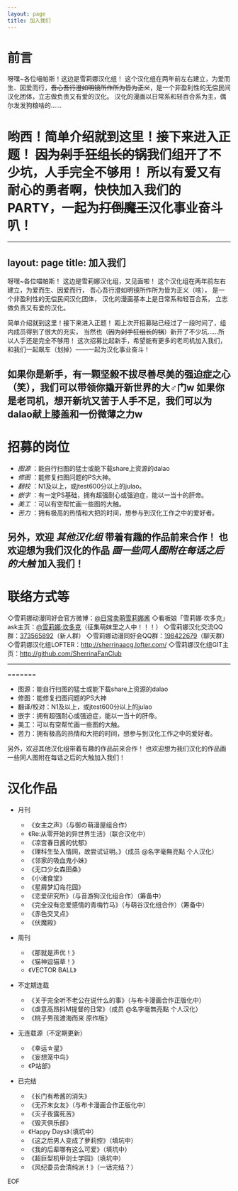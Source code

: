```yaml
---
layout: page
title: 加入我们
---
```

# 前言
呀嘿~各位喵帕斯！这边是雪莉娜汉化组！
这个汉化组在两年前左右建立，为爱而生、因爱而行，<del>吾心吾行澄如明镜所作所为皆为正义</del>，是一个非盈利性的无偿民间汉化团体，立志做负责又有爱的汉化。
汉化的漫画以日常系和轻百合系为主，偶尔发发狗粮啥的……

哟西！简单介绍就到这里！接下来进入正题！
<del>因为剁手狂组长的锅</del>我们组开了不少坑，人手完全不够用！
所以有爱又有耐心的勇者啊，快快加入我们的PARTY，一起为<del>打倒魔王</del>汉化事业奋斗叭！
=======
---
layout: page
title: 加入我们
---
呀嘿~各位喵帕斯！
这边是雪莉娜汉化组，又见面啦！
这个汉化组在两年前左右建立，为爱而生、因爱而行，
吾心吾行澄如明镜所作所为皆为正义（啥），
是一个非盈利性的无偿民间汉化团体，
汉化的漫画基本上是日常系和轻百合系，
立志做负责又有爱的汉化。



简单介绍就到这里！接下来进入正题！
距上次开招募贴已经过了一段时间了，组内成员得到了很大的充实，
当然也（<del>因为剁手狂组长的锅</del>）新开了不少坑……所以人手还是完全不够用！
这次招募比起新手，希望能有更多的老司机加入我们，
和我们一起飙车（划掉）——一起为汉化事业奋斗！



如果你是新手，有一颗坚毅不拔尽善尽美的强迫症之心（笑），我们可以带领你撬开新世界的大♂门w
如果你是老司机，想开新坑又苦于人手不足，我们可以为dalao献上膝盖和一份微薄之力w
 ---
# 招募的岗位

* *图源* ：能自行扫图的猛士或能下载share上资源的dalao
* *修图* ：能修复扫图问题的PS大神。
* *翻校* ：N1及以上，或jtest600分以上的julao。
* *嵌字* ：有一定PS基础，拥有超强耐心或强迫症，能以一当十的肝帝。
* *美工* ：可以有空帮忙画一些图的大触。
* *苦力* ：拥有极高的热情和大把的时间，想参与到汉化工作之中的爱好者。

另外，欢迎 *其他汉化组* 带着有趣的作品前来合作！
也欢迎想为我们汉化的作品 *画一些同人图附在每话之后的大触* 加入我们！
 ---
# 联络方式等
◇雪莉娜动漫同好会官方微博：[@日常卖萌雪莉娜酱](http://weibo.com/u/5708476537)
◇看板娘「雪莉娜·坎多克」ask主页：[@雪莉娜·坎多克](http://ask.fm/SherrinaCandock )（征集萌妹里之人中！！！）
◇雪莉娜汉化交流QQ群：[373565892](https://jq.qq.com/?_wv=1027&k=44o9K4s)（新人群）
◇雪莉娜动漫同好会QQ群：[198422679](https://jq.qq.com/?_wv=1027&k=44oCB1O)（聊天群）
◇雪莉娜汉化组LOFTER：http://sherrinaacg.lofter.com/
◇雪莉娜汉化组GIT主页：http://github.com/SherrinaFanClub

 ---
=======
* 图源：能自行扫图的猛士或能下载share上资源的dalao
* 修图：能修复扫图问题的PS大神
* 翻译/校对：N1及以上，或jtest600分以上的julao
* 嵌字：拥有超强耐心或强迫症，能以一当十的肝帝。
* 美工：可以有空帮忙画一些图的大触。
* 苦力：拥有极高的热情和大把的时间，想参与到汉化工作之中的爱好者。


另外，欢迎其他汉化组带着有趣的作品前来合作！
也欢迎想为我们汉化的作品画一些同人图附在每话之后的大触加入我们！

# 汉化作品


* 月刊
	* 《女主之声》（与御の萌漫屋组合作）
	* 《Re:从零开始的异世界生活》（联合汉化中）
	* 《凉宫春日酱的忧郁》
	* 《理科生坠入情网，故尝试证明。》（成员 @名字毫無亮點 个人汉化）
	* 《邻家的吸血鬼小妹》
	* 《无口少女森田桑》
	* 《小渚食堂》
	* 《星屑梦幻岛花园》
	* 《恋爱研究所》（与音游狗汉化组合作）（筹备中）
	* 《完全没有恋爱感情的青梅竹马》（与萌谷汉化组合作）（筹备中）
	* 《赤色交叉点》
	* 《伏魔殿》


* 周刊
	* 《那就是声优！》
	* 《猫神逗猫草！》
 	* 《VECTOR BALL》


* 不定期连载
	* 《关于完全听不老公在说什么的事》（与布卡漫画合作正版化中）
	* 《虐意高昂抖M提督的日常》（成员 @名字毫無亮點 个人汉化）
	* 《桃子男孩渡海而来 原作版》


* 无连载源（不定期更新）
	* 《幸运☆星》
	* 《妄想笼中鸟》
	* 《P站部》


* 已完结
	* 《长门有希酱的消失》
	* 《无芥末女友》（与布卡漫画合作正版化中）
	* 《灭子夜露死苦》
	* 《毁灭俱乐部》
	* 《Happy Days》（填坑中）
	* 《这之后男人变成了萝莉控》（填坑中）
	* 《我的后辈哪有这么可爱》（填坑中）
	* 《超巨型机甲剑士学园》（填坑中）
	* 《风纪委员会清纯派！》（一话完结？）

EOF
